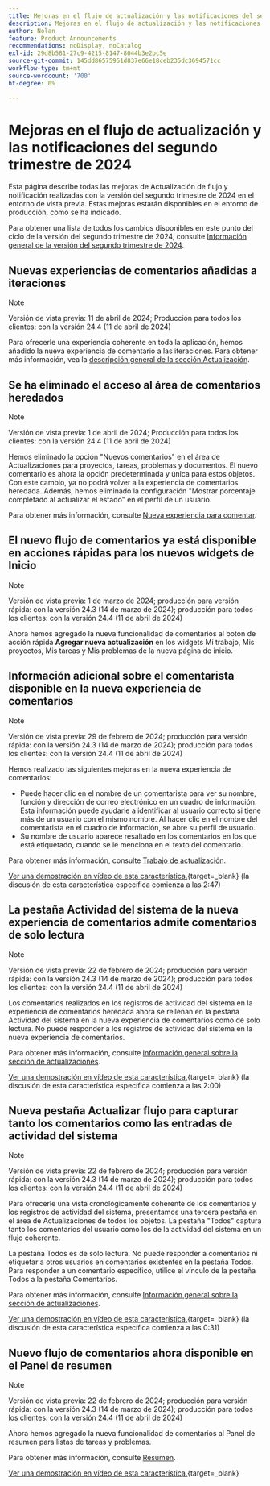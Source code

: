 ```yaml
---
title: Mejoras en el flujo de actualización y las notificaciones del segundo trimestre de 2024
description: Mejoras en el flujo de actualización y las notificaciones del segundo trimestre de 2024
author: Nolan
feature: Product Announcements
recommendations: noDisplay, noCatalog
exl-id: 29d8b581-27c9-4215-8147-8044b3e2bc5e
source-git-commit: 145dd86575951d837e66e18ceb235dc3694571cc
workflow-type: tm+mt
source-wordcount: '700'
ht-degree: 0%

---
```


# Mejoras en el flujo de actualización y las notificaciones del segundo trimestre de 2024

Esta página describe todas las mejoras de Actualización de flujo y notificación realizadas con la versión del segundo trimestre de 2024 en el entorno de vista previa. Estas mejoras estarán disponibles en el entorno de producción, como se ha indicado.

Para obtener una lista de todos los cambios disponibles en este punto del ciclo de la versión del segundo trimestre de 2024, consulte [Información general de la versión del segundo trimestre de 2024](/help/quicksilver/product-announcements/product-releases/24-q2-release-activity/24-q2-release-overview.md).

## Nuevas experiencias de comentarios añadidas a iteraciones

>[!NOTE]
>
>Versión de vista previa: 11 de abril de 2024; Producción para todos los clientes: con la versión 24.4 (11 de abril de 2024)

Para ofrecerle una experiencia coherente en toda la aplicación, hemos añadido la nueva experiencia de comentario a las iteraciones. Para obtener más información, vea la [descripción general de la sección Actualización](/help/quicksilver/workfront-basics/updating-work-items-and-viewing-updates/updates-tab-overview.md).

## Se ha eliminado el acceso al área de comentarios heredados

>[!NOTE]
>
>Versión de vista previa: 1 de abril de 2024; Producción para todos los clientes: con la versión 24.4 (11 de abril de 2024)

Hemos eliminado la opción &quot;Nuevos comentarios&quot; en el área de Actualizaciones para proyectos, tareas, problemas y documentos. El nuevo comentario es ahora la opción predeterminada y única para estos objetos. Con este cambio, ya no podrá volver a la experiencia de comentarios heredada. Además, hemos eliminado la configuración &quot;Mostrar porcentaje completado al actualizar el estado&quot; en el perfil de un usuario.

Para obtener más información, consulte [Nueva experiencia para comentar](/help/quicksilver/product-announcements/betas/new-commenting-experience-beta/unified-commenting-experience.md).

## El nuevo flujo de comentarios ya está disponible en acciones rápidas para los nuevos widgets de Inicio

>[!NOTE]
>
>Versión de vista previa: 1 de marzo de 2024; producción para versión rápida: con la versión 24.3 (14 de marzo de 2024); producción para todos los clientes: con la versión 24.4 (11 de abril de 2024)

Ahora hemos agregado la nueva funcionalidad de comentarios al botón de acción rápida **Agregar nueva actualización** en los widgets Mi trabajo, Mis proyectos, Mis tareas y Mis problemas de la nueva página de inicio.


## Información adicional sobre el comentarista disponible en la nueva experiencia de comentarios

>[!NOTE]
>
>Versión de vista previa: 29 de febrero de 2024; producción para versión rápida: con la versión 24.3 (14 de marzo de 2024); producción para todos los clientes: con la versión 24.4 (11 de abril de 2024)

Hemos realizado las siguientes mejoras en la nueva experiencia de comentarios:

* Puede hacer clic en el nombre de un comentarista para ver su nombre, función y dirección de correo electrónico en un cuadro de información. Esta información puede ayudarle a identificar al usuario correcto si tiene más de un usuario con el mismo nombre. Al hacer clic en el nombre del comentarista en el cuadro de información, se abre su perfil de usuario.
* Su nombre de usuario aparece resaltado en los comentarios en los que está etiquetado, cuando se le menciona en el texto del comentario.

Para obtener más información, consulte [Trabajo de actualización](/help/quicksilver/workfront-basics/updating-work-items-and-viewing-updates/update-work.md).

[Ver una demostración en vídeo de esta característica.](https://video.tv.adobe.com/v/3427992/){target=_blank} (la discusión de esta característica específica comienza a las 2:47)

## La pestaña Actividad del sistema de la nueva experiencia de comentarios admite comentarios de solo lectura

>[!NOTE]
>
>Versión de vista previa: 22 de febrero de 2024; producción para versión rápida: con la versión 24.3 (14 de marzo de 2024); producción para todos los clientes: con la versión 24.4 (11 de abril de 2024)

Los comentarios realizados en los registros de actividad del sistema en la experiencia de comentarios heredada ahora se rellenan en la pestaña Actividad del sistema en la nueva experiencia de comentarios como de solo lectura. No puede responder a los registros de actividad del sistema en la nueva experiencia de comentarios.

Para obtener más información, consulte [Información general sobre la sección de actualizaciones](/help/quicksilver/workfront-basics/updating-work-items-and-viewing-updates/updates-tab-overview.md).

[Ver una demostración en vídeo de esta característica.](https://video.tv.adobe.com/v/3427992/){target=_blank} (la discusión de esta característica específica comienza a las 2:00)

## Nueva pestaña Actualizar flujo para capturar tanto los comentarios como las entradas de actividad del sistema

>[!NOTE]
>
>Versión de vista previa: 22 de febrero de 2024; producción para versión rápida: con la versión 24.3 (14 de marzo de 2024); producción para todos los clientes: con la versión 24.4 (11 de abril de 2024)

Para ofrecerle una vista cronológicamente coherente de los comentarios y los registros de actividad del sistema, presentamos una tercera pestaña en el área de Actualizaciones de todos los objetos. La pestaña &quot;Todos&quot; captura tanto los comentarios del usuario como los de la actividad del sistema en un flujo coherente.

La pestaña Todos es de solo lectura. No puede responder a comentarios ni etiquetar a otros usuarios en comentarios existentes en la pestaña Todos. Para responder a un comentario específico, utilice el vínculo de la pestaña Todos a la pestaña Comentarios.

Para obtener más información, consulte [Información general sobre la sección de actualizaciones](/help/quicksilver/workfront-basics/updating-work-items-and-viewing-updates/updates-tab-overview.md).

[Ver una demostración en vídeo de esta característica.](https://video.tv.adobe.com/v/3427992/){target=_blank} (la discusión de esta característica específica comienza a las 0:31)

## Nuevo flujo de comentarios ahora disponible en el Panel de resumen

>[!NOTE]
>
>Versión de vista previa: 22 de febrero de 2024; producción para versión rápida: con la versión 24.3 (14 de marzo de 2024); producción para todos los clientes: con la versión 24.4 (11 de abril de 2024)

Ahora hemos agregado la nueva funcionalidad de comentarios al Panel de resumen para listas de tareas y problemas.

Para obtener más información, consulte [Resumen](/help/quicksilver/workfront-basics/the-new-workfront-experience/summary-overview.md).

[Ver una demostración en vídeo de esta característica.](https://video.tv.adobe.com/v/3427991/){target=_blank}
